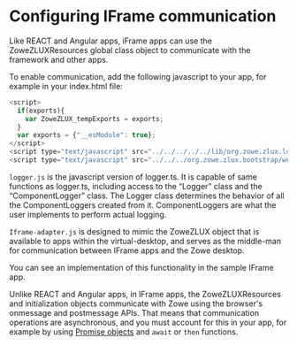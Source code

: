 # Configuring IFrame communication
Like REACT and Angular apps, iFrame apps can use the ZoweZLUXResources global class object to communicate with the framework and other apps.

To enable communication, add the following javascript to your app, for example in your index.html file:

```javascript
<script>
  if(exports){
    var ZoweZLUX_tempExports = exports;
  }
  var exports = {"__esModule": true};
</script>
<script type="text/javascript" src="../../../../../lib/org.zowe.zlux.logger/0.9.0/logger.js"></script>
<script type="text/javascript" src="../../../org.zowe.zlux.bootstrap/web/iframe-adapter.js"></script>
```
`logger.js` is the javascript version of logger.ts. It is capable of same functions as logger.ts, including access to the “Logger” class and the “ComponentLogger” class. The Logger class determines the behavior of all the ComponentLoggers created from it. ComponentLoggers are what the user implements to perform actual logging.

`Iframe-adapter.js` is designed to mimic the ZoweZLUX object that is available to apps within the virtual-desktop, and serves as the middle-man for communication between IFrame apps and the Zowe desktop. 

You can see an implementation of this functionality in the sample IFrame app.

Unlike REACT and Angular apps, in IFrame apps, the ZoweZLUXResources and initialization objects communicate with Zowe using the browser's onmessage and postmessage APIs. That means that communication operations are asynchronous, and you must account for this in your app, for example by using [Promise objects](https://developer.mozilla.org/en-US/docs/Web/JavaScript/Reference/Global_Objects/Promise) and `await` or `then` functions.

